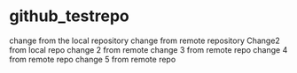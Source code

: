 # github_testrepo

change from the local repository
change from remote repository
Change2 from local repo
change 2 from remote
change 3 from remote repo
change 4 from remote repo
change 5 from remote repo
